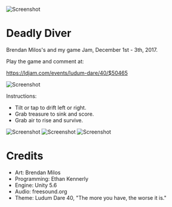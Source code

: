 ![Screenshot](Screenshots/DeadlyDiver01.PNG)

# Deadly Diver

Brendan Milos's and my game Jam, December 1st - 3th, 2017.

Play the game and comment at:

<https://ldjam.com/events/ludum-dare/40/$50465>

![Screenshot](Screenshots/DeadlyDiver02.PNG)

Instructions:

- Tilt or tap to drift left or right.
- Grab treasure to sink and score.
- Grab air to rise and survive.

![Screenshot](Screenshots/DeadlyDiver03.PNG)
![Screenshot](Screenshots/DeadlyDiver04.PNG)
![Screenshot](Screenshots/DeadlyDiver05.PNG)

# Credits

- Art:  Brendan Milos
- Programming:  Ethan Kennerly
- Engine: Unity 5.6
- Audio:  freesound.org
- Theme:  Ludum Dare 40, "The more you have, the worse it is."
